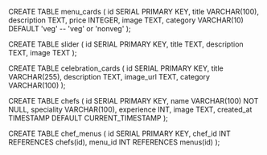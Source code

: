 


CREATE TABLE menu_cards (
  id SERIAL PRIMARY KEY,
  title VARCHAR(100),
  description TEXT,
  price INTEGER,
  image TEXT,
  category VARCHAR(10) DEFAULT 'veg' -- 'veg' or 'nonveg'
);


CREATE TABLE slider (
    id SERIAL PRIMARY KEY,
    title TEXT,
    description TEXT,
    image TEXT
);

CREATE TABLE celebration_cards (
  id SERIAL PRIMARY KEY,
  title VARCHAR(255),
  description TEXT,
  image_url TEXT,
  category VARCHAR(100)
);


CREATE TABLE chefs (
  id SERIAL PRIMARY KEY,
  name VARCHAR(100) NOT NULL,
  speciality VARCHAR(100),
  experience INT,
  image TEXT,
  created_at TIMESTAMP DEFAULT CURRENT_TIMESTAMP
);


CREATE TABLE chef_menus (
  id SERIAL PRIMARY KEY,
  chef_id INT REFERENCES chefs(id),
  menu_id INT REFERENCES menus(id)
);
